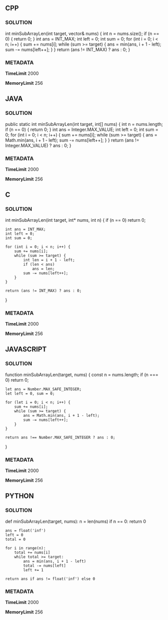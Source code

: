 ## CPP

### SOLUTION
int minSubArrayLen(int target, vector<int>& nums) {
    int n = nums.size();
    if (n == 0) {
        return 0;
    }
    int ans = INT_MAX;
    int left = 0;
    int sum = 0;
    for (int i = 0; i < n; i++) {
        sum += nums[i];
        while (sum >= target) {
            ans = min(ans, i + 1 - left);
            sum -= nums[left++];
        }
    }
    return (ans != INT_MAX) ? ans : 0;
}


### METADATA

**TimeLimit**
2000

**MemoryLimit**
256

## JAVA

### SOLUTION

public static int minSubArrayLen(int target, int[] nums) {
    int n = nums.length;
    if (n == 0) {
        return 0;
    }
    int ans = Integer.MAX_VALUE;
    int left = 0;
    int sum = 0;
    for (int i = 0; i < n; i++) {
        sum += nums[i];
        while (sum >= target) {
            ans = Math.min(ans, i + 1 - left);
            sum -= nums[left++];
        }
    }
    return (ans != Integer.MAX_VALUE) ? ans : 0;
}


### METADATA

**TimeLimit**
2000

**MemoryLimit**
256

## C

### SOLUTION

int minSubArrayLen(int target, int* nums, int n) {
    if (n == 0)
        return 0;

    int ans = INT_MAX;
    int left = 0;
    int sum = 0;

    for (int i = 0; i < n; i++) {
        sum += nums[i];
        while (sum >= target) {
            int len = i + 1 - left;
            if (len < ans)
                ans = len;
            sum -= nums[left++];
        }
    }

    return (ans != INT_MAX) ? ans : 0;
}

### METADATA

**TimeLimit**
2000

**MemoryLimit**
256

## JAVASCRIPT

### SOLUTION

function minSubArrayLen(target, nums) {
    const n = nums.length;
    if (n === 0) return 0;

    let ans = Number.MAX_SAFE_INTEGER;
    let left = 0, sum = 0;

    for (let i = 0; i < n; i++) {
        sum += nums[i];
        while (sum >= target) {
            ans = Math.min(ans, i + 1 - left);
            sum -= nums[left++];
        }
    }

    return ans !== Number.MAX_SAFE_INTEGER ? ans : 0;
}


### METADATA

**TimeLimit**
2000

**MemoryLimit**
256

## PYTHON

### SOLUTION



def minSubArrayLen(target, nums):
    n = len(nums)
    if n == 0:
        return 0

    ans = float('inf')
    left = 0
    total = 0

    for i in range(n):
        total += nums[i]
        while total >= target:
            ans = min(ans, i + 1 - left)
            total -= nums[left]
            left += 1

    return ans if ans != float('inf') else 0

### METADATA

**TimeLimit**
2000

**MemoryLimit**
256
